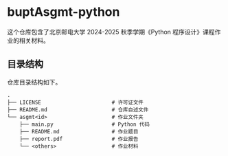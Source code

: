 # buptAsgmt-python

这个仓库包含了北京邮电大学 2024-2025 秋季学期《Python 程序设计》课程作业的相关材料。

## 目录结构

仓库目录结构如下。

```
.
├── LICENSE                       # 许可证文件
├── README.md                     # 仓库自述文件
└── asgmt<id>                     # 作业文件夹
    ├── main.py                   # Python 代码
    ├── README.md                 # 作业题目
    ├── report.pdf                # 作业报告
    └── <others>                  # 作业材料
```
